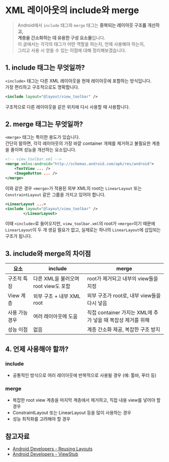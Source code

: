 # XML 레이아웃의 include와 merge

> Android에서 `include` 태그와 `merge` 태그는 **중복되는 레이아웃 구조를 개선하고,  
> 계층을 간소화하는 데 유용한 구성 요소들**입니다.  
> 이 글에서는 각각의 태그가 어떤 역할을 하는지, 언제 사용해야 하는지,  
> 그리고 사용 시 얻을 수 있는 이점에 대해 정리해보겠습니다.

## 1. include 태그는 무엇일까?

`<include>` 태그는 다른 XML 레이아웃을 현재 레이아웃에 포함하는 방식입니다.  
가장 편리하고 구조적으로도 명확합니다.

```xml
<include layout="@layout/view_toolbar" />
```

구조적으로 다른 레이아웃을 같은 위치에 다시 사용할 때 사용합니다.

## 2. merge 태그는 무엇일까?

`<merge>` 태그는 특이한 용도가 있습니다.  
간단히 말하면, 각각 레이아웃의 가장 바깥 container 개체를 제거하고 불필요한 계층을 줄이며 성능을 개선하는 요소입니다.

```xml
<!-- view_toolbar.xml -->
<merge xmlns:android="http://schemas.android.com/apk/res/android">
    <TextView ... />
    <ImageButton ... />
</merge>
```

이와 같은 경우 `<merge>`가 적용된 외부 XML의 root는 `LinearLayout` 또는 `ConstraintLayout` 같은 그룹을 가지고 있어야 합니다.

```xml
<LinearLayout ...>
<include layout="@layout/view_toolbar" />
        </LinearLayout>
```

이때 `<include>`로 들어오지만, `view_toolbar.xml`의 root가 `<merge>`이기 때문에 `LinearLayout`이 두 개 생길 필요가 없고, 실제로는 하나의 `LinearLayout`에 삽입되는 구조가 됩니다.

## 3. include와 merge의 차이점

| 요소       | include                    | merge                                    |
| -------- | -------------------------- | ---------------------------------------- |
| 구조적 특징   | 다른 XML을 불러오며 root view도 포함 | root가 제거되고 내부의 view들을 지정                 |
| View 계층  | 외부 구조 + 내부 XML root        | 외부 구조가 root로, 내부 view들을 다시 넣음            |
| 사용 가능 경우 | 여러 레이아웃에 도움                | 직접 container 가지는 XML에 추가 넣을 때 복잡성 제거를 위해 |
| 성능 이점    | 없음                         | 계층 간소화 제공, 복잡한 구조 방지                     |

## 4. 언제 사용해야 할까?

### include

* 공통적인 방식으로 여러 레이아웃에 반복적으로 사용될 경우 (예: 툴바, 푸터 등)

### merge

* 복잡한 root view 계층을 마지막 계층에서 제거하고, 직접 내용 view를 넣어야 할 경우
* ConstraintLayout 또는 LinearLayout 등을 많이 사용하는 경우
* 성능 최적화를 고려해야 할 경우

## 참고자료

* [Android Developers - Reusing Layouts](https://developer.android.com/guide/topics/ui/declaring-layout#ReusingLayouts)
* [Android Developers - ViewStub](https://developer.android.com/reference/android/view/ViewStub)

